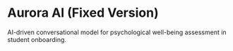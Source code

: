 # Aurora AI (Fixed Version)

AI-driven conversational model for psychological well-being assessment in student onboarding.
